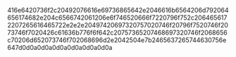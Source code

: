 416e6420736f2c20492076616e69736865642e2046616b6564206d792064656174682e204c6566742061206e6f746520666f7220796f752c2064656172207265616465722e2e2e20497420697320757020746f20796f7520746f2073746f7020426c61636b776f6f642c20757365207468697320746f2068656c70206d652073746f702068696d2e2042504e7b2465637265744630756e647d0d0a0d0a0d0a0d0a0d0a0d0a
